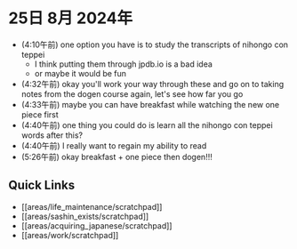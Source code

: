 # 25日 8月 2024年
- (4:10午前) one option you have is to study the transcripts of nihongo con teppei
  - I think putting them through jpdb.io is a bad idea
  - or maybe it would be fun
- (4:32午前) okay you'll work your way through these and go on to taking notes from the dogen course again, let's see how far you go
- (4:33午前) maybe you can have breakfast while watching the new one piece first
- (4:40午前) one thing you could do is learn all the nihongo con teppei words after this?
- (4:40午前) I really want to regain my ability to read
- (5:26午前) okay breakfast + one piece then dogen!!!





 



## Quick Links
- [[areas/life_maintenance/scratchpad]]
- [[areas/sashin_exists/scratchpad]]
- [[areas/acquiring_japanese/scratchpad]]
- [[areas/work/scratchpad]]
